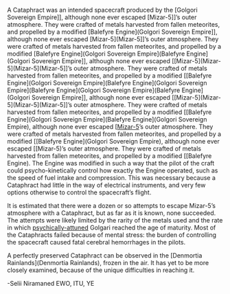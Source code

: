 A Cataphract was an intended spacecraft produced by the [Golgori Sovereign Empire]], although none ever escaped [Mizar-5]]’s outer atmosphere. They were crafted of metals harvested from fallen meteorites, and propelled by a modified [Balefyre Engine](Golgori Sovereign Empire]], although none ever escaped [Mizar-5](Mizar-5]]’s outer atmosphere. They were crafted of metals harvested from fallen meteorites, and propelled by a modified [Balefyre Engine](Golgori Sovereign Empire](Balefyre Engine](Golgori Sovereign Empire]], although none ever escaped [[Mizar-5](Mizar-5](Mizar-5](Mizar-5]]’s outer atmosphere. They were crafted of metals harvested from fallen meteorites, and propelled by a modified [[Balefyre Engine](Golgori Sovereign Empire](Balefyre Engine](Golgori Sovereign Empire](Balefyre Engine](Golgori Sovereign Empire](Balefyre Engine](Golgori Sovereign Empire]], although none ever escaped [[Mizar-5](Mizar-5](Mizar-5](Mizar-5]]’s outer atmosphere. They were crafted of metals harvested from fallen meteorites, and propelled by a modified [[Balefyre Engine](Golgori Sovereign Empire](Balefyre Engine](Golgori Sovereign Empire), although none ever escaped [[Mizar-5](Mizar-5)’s outer atmosphere. They were crafted of metals harvested from fallen meteorites, and propelled by a modified [[Balefyre Engine](Golgori Sovereign Empire), although none ever escaped [[Mizar-5)’s outer atmosphere. They were crafted of metals harvested from fallen meteorites, and propelled by a modified [[Balefyre Engine). The Engine was modified in such a way that the pilot of the craft could psycho-kinetically control how exactly the Engine operated, such as the speed of fuel intake and compression. This was necessary because a Cataphract had little in the way of electrical instruments, and very few options otherwise to control the spacecraft’s flight.

It is estimated that there were a dozen or so attempts to escape Mizar-5’s atmosphere with a Cataphract, but as far as it is known, none succeeded. The attempts were likely limited by the rarity of the metals used and the rate in which [psychically-attuned](https://lexicon.za3k.com/index.php/Psychic%20Attunement) Golgari reached the age of maturity. Most of the Cataphracts failed because of mental stress: the burden of controlling the spacecraft caused fatal cerebral hemorrhages in the pilots.

A perfectly preserved Cataphract can be observed in the [Denmortia Rainlands](Denmortia Rainlands), frozen in the air. It has yet to be more closely examined, because of the unique difficulties in reaching it.

-Selii Niramaned EWO, ITU, YE
